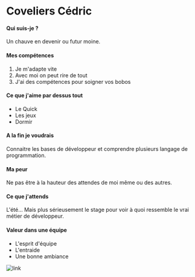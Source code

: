# Coveliers Cédric

#### Qui suis-je ?

Un chauve en devenir ou futur moine.

#### Mes compétences

1. Je m'adapte vite
2. Avec moi on peut rire de tout
3. J'ai des compétences pour soigner vos bobos

#### Ce que j'aime par dessus tout

- Le Quick
- Les jeux
- Dormir

#### A la fin je voudrais

Connaitre les bases de développeur et comprendre plusieurs langage de programmation.

#### Ma peur

Ne pas être à la hauteur des attendes de moi même ou des autres.

#### Ce que j'attends

 L'été... Mais plus sérieusement le stage pour voir à quoi ressemble le vrai métier de développeur.

#### Valeur dans une équipe

- L'esprit d'équipe
- L'entraide
- Une bonne ambiance

![link](https://media0.giphy.com/media/v1.Y2lkPTc5MGI3NjExMDRvbGx2NW53YjJ2eHNvNXBxZGkyM2ZzNHNvbmt6MGw3eDc0bmt2cSZlcD12MV9pbnRlcm5hbF9naWZfYnlfaWQmY3Q9Zw/CIa20W7zhQIuY/giphy.webp)